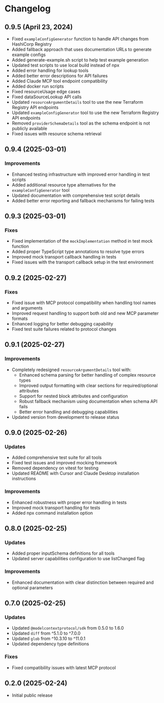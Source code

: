 # Changelog

## 0.9.5 (April 23, 2024)
- Fixed `exampleConfigGenerator` function to handle API changes from HashiCorp Registry
- Added fallback approach that uses documentation URLs to generate example configs
- Added generate-example.sh script to help test example generation
- Updated test scripts to use local build instead of npx
- Added error handling for lookup tools
- Added better error descriptions for API failures
- Added Claude MCP tool endpoint compatibility
- Added docker run scripts
- Fixed resourceUsage edge cases
- Fixed dataSourceLookup API calls
- Updated `resourceArgumentDetails` tool to use the new Terraform Registry API endpoints
- Updated `exampleConfigGenerator` tool to use the new Terraform Registry API endpoints
- Removed `providerSchemaDetails` tool as the schema endpoint is not publicly 
available
- Fixed issues with resource schema retrieval

## 0.9.4 (2025-03-01)

### Improvements
- Enhanced testing infrastructure with improved error handling in test scripts
- Added additional resource type alternatives for the `exampleConfigGenerator` tool
- Updated documentation with comprehensive test script details
- Added better error reporting and fallback mechanisms for failing tests

## 0.9.3 (2025-03-01)

### Fixes
- Fixed implementation of the `mockImplementation` method in test mock function
- Added proper TypeScript type annotations to resolve type errors
- Improved mock transport callback handling in tests
- Fixed issues with the transport callback setup in the test environment

## 0.9.2 (2025-02-27)

### Fixes
- Fixed issue with MCP protocol compatibility when handling tool names and arguments
- Improved request handling to support both old and new MCP parameter formats
- Enhanced logging for better debugging capability
- Fixed test suite failures related to protocol changes

## 0.9.1 (2025-02-27)

### Improvements
- Completely redesigned `resourceArgumentDetails` tool with:
  - Enhanced schema parsing for better handling of complex resource types
  - Improved output formatting with clear sections for required/optional attributes
  - Support for nested block attributes and configuration
  - Robust fallback mechanism using documentation when schema API fails
  - Better error handling and debugging capabilities
- Updated version from development to release status

## 0.9.0 (2025-02-26)

### Updates
- Added comprehensive test suite for all tools
- Fixed test issues and improved mocking framework
- Removed dependency on vitest for testing
- Updated README with Cursor and Claude Desktop installation instructions

### Improvements
- Enhanced robustness with proper error handling in tests
- Improved mock transport handling for tests
- Added npx command installation option

## 0.8.0 (2025-02-25)

### Updates
- Added proper inputSchema definitions for all tools
- Updated server capabilities configuration to use listChanged flag

### Improvements
- Enhanced documentation with clear distinction between required and optional parameters

## 0.7.0 (2025-02-25)

### Updates
- Updated `@modelcontextprotocol/sdk` from 0.5.0 to 1.6.0
- Updated `diff` from ^5.1.0 to ^7.0.0
- Updated `glob` from ^10.3.10 to ^11.0.1
- Updated dependency type definitions

### Fixes
- Fixed compatibility issues with latest MCP protocol

## 0.2.0 (2025-02-24)

- Initial public release 